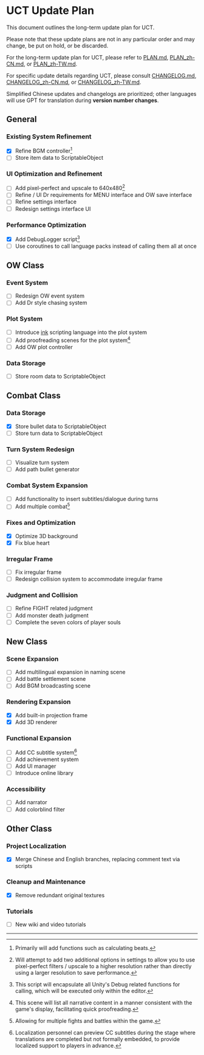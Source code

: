 # UCT Update Plan

This document outlines the long-term update plan for UCT.

Please note that these update plans are not in any particular order and may change, be put on hold, or be discarded.

For the long-term update plan for UCT, please refer to [PLAN.md](PLAN.md), [PLAN_zh-CN.md](PLAN_zh-CN.md), or [PLAN_zh-TW.md](PLAN_zh-TW.md).

For specific update details regarding UCT, please consult [CHANGELOG.md](CHANGELOG.md), [CHANGELOG_zh-CN.md](CHANGELOG_zh-CN.md), or [CHANGELOG_zh-TW.md](CHANGELOG_zh-TW.md).

Simplified Chinese updates and changelogs are prioritized; other languages will use GPT for translation during **version number changes**.

## General 
### Existing System Refinement
- [x] Refine BGM controller[^1]
- [ ] Store item data to ScriptableObject

### UI Optimization and Refinement
- [ ] Add pixel-perfect and upscale to 640x480[^2]
- [ ] Refine / UI Dr requirements for MENU interface and OW save interface
- [ ] Refine settings interface
- [ ] Redesign settings interface UI

### Performance Optimization
- [x] Add DebugLogger script[^3]
- [ ] Use coroutines to call language packs instead of calling them all at once

## OW Class
### Event System
- [ ] Redesign OW event system
- [ ] Add Dr style chasing system

### Plot System
- [ ] Introduce [ink](https://github.com/inkle/ink) scripting language into the plot system 
- [ ] Add proofreading scenes for the plot system[^4]
- [ ] Add OW plot controller

### Data Storage
- [ ] Store room data to ScriptableObject

## Combat Class
### Data Storage
- [x] Store bullet data to ScriptableObject
- [ ] Store turn data to ScriptableObject

### Turn System Redesign
- [ ] Visualize turn system
- [ ] Add path bullet generator

### Combat System Expansion
- [ ] Add functionality to insert subtitles/dialogue during turns
- [ ] Add multiple combat[^5]

### Fixes and Optimization
- [x] Optimize 3D background
- [x] Fix blue heart

### Irregular Frame
- [ ] Fix irregular frame
- [ ] Redesign collision system to accommodate irregular frame

### Judgment and Collision
- [ ] Refine FIGHT related judgment
- [ ] Add monster death judgment
- [ ] Complete the seven colors of player souls

## New Class
### Scene Expansion
- [ ] Add multilingual expansion in naming scene
- [ ] Add battle settlement scene
- [ ] Add BGM broadcasting scene

### Rendering Expansion
- [x] Add built-in projection frame
- [x] Add 3D renderer

### Functional Expansion
- [ ] Add CC subtitle system[^6]
- [ ] Add achievement system
- [ ] Add UI manager
- [ ] Introduce online library

### Accessibility
- [ ] Add narrator
- [ ] Add colorblind filter

## Other Class
### Project Localization
- [x] Merge Chinese and English branches, replacing comment text via scripts

### Cleanup and Maintenance
- [x] Remove redundant original textures

### Tutorials
- [ ] New wiki and video tutorials

---

[^1]: Primarily will add functions such as calculating beats.
[^2]: Will attempt to add two additional options in settings to allow you to use pixel-perfect filters / upscale to a higher resolution rather than directly using a larger resolution to save performance.
[^3]: This script will encapsulate all Unity's Debug related functions for calling, which will be executed only within the editor.
[^4]: This scene will list all narrative content in a manner consistent with the game's display, facilitating quick proofreading.
[^5]: Allowing for multiple fights and battles within the game.
[^6]: Localization personnel can preview CC subtitles during the stage where translations are completed but not formally embedded, to provide localized support to players in advance.